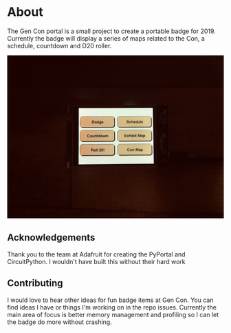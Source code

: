 # About

The Gen Con portal is a small project to create a portable badge for 2019. Currently the badge will display a series
of maps related to the Con, a schedule, countdown and D20 roller.

![Gen Con 2019 PyPortal](./doc_images/con-portal.jpg "Gen Con 2019 PyPortal")

## Acknowledgements

Thank you to the team at Adafruit for creating the PyPortal and CircuitPython. I wouldn't have built this without
their hard work

## Contributing

I would love to hear other ideas for fun badge items at Gen Con. You can find ideas I have or things I'm working
on in the repo issues. Currently the main area of focus is better memory management and profiling so I can let
the badge do more without crashing.

